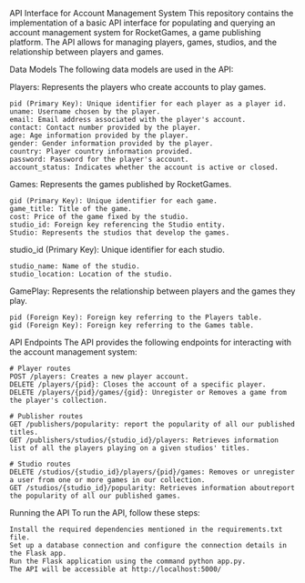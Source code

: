 API Interface for Account Management System
This repository contains the implementation of a basic API interface for populating and querying an account management system for RocketGames, a game publishing platform. The API allows for managing players, games, studios, and the relationship between players and games.

Data Models
The following data models are used in the API:

Players: Represents the players who create accounts to play games.

    pid (Primary Key): Unique identifier for each player as a player id.
    uname: Username chosen by the player.
    email: Email address associated with the player's account.
    contact: Contact number provided by the player.
    age: Age information provided by the player.
    gender: Gender information provided by the player.
    country: Player country information provided.
    password: Password for the player's account.
    account_status: Indicates whether the account is active or closed.

Games: Represents the games published by RocketGames.

    gid (Primary Key): Unique identifier for each game.
    game_title: Title of the game.
    cost: Price of the game fixed by the studio.
    studio_id: Foreign key referencing the Studio entity.
    Studio: Represents the studios that develop the games.

studio_id (Primary Key): Unique identifier for each studio.

    studio_name: Name of the studio.
    studio_location: Location of the studio.

GamePlay: Represents the relationship between players and the games they play.

    pid (Foreign Key): Foreign key referring to the Players table.
    gid (Foreign Key): Foreign key referring to the Games table.

API Endpoints
The API provides the following endpoints for interacting with the account management system:

    # Player routes
    POST /players: Creates a new player account.
    DELETE /players/{pid}: Closes the account of a specific player.
    DELETE /players/{pid}/games/{gid}: Unregister or Removes a game from the player's collection.

    # Publisher routes
    GET /publishers/popularity: report the popularity of all our published titles.
    GET /publishers/studios/{studio_id}/players: Retrieves information list of all the players playing on a given studios' titles.

    # Studio routes
    DELETE /studios/{studio_id}/players/{pid}/games: Removes or unregister a user from one or more games in our collection.
    GET /studios/{studio_id}/popularity: Retrieves information aboutreport the popularity of all our published games.
    

Running the API
To run the API, follow these steps:

    Install the required dependencies mentioned in the requirements.txt file.
    Set up a database connection and configure the connection details in the Flask app.
    Run the Flask application using the command python app.py.
    The API will be accessible at http://localhost:5000/
